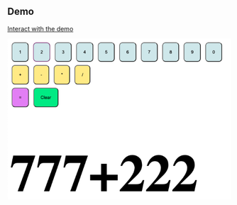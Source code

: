 ## Demo
[Interact with the demo](https://jsohn-event-listener.web.app/)

![Screen shot of the demo](https://github.com/jsohndata/code-event-listener/blob/main/images/-demo.png)
